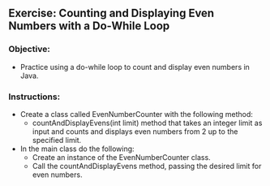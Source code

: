 ## Exercise: Counting and Displaying Even Numbers with a Do-While Loop

### Objective: 

- Practice using a do-while loop to count and display even numbers in Java.

### Instructions:

- Create a class called EvenNumberCounter with the following method:
  - countAndDisplayEvens(int limit) method that takes an integer limit as input and counts and displays even numbers from 2 up to the specified limit.
- In the main class do the following:
  - Create an instance of the EvenNumberCounter class.
  - Call the countAndDisplayEvens method, passing the desired limit for even numbers.
